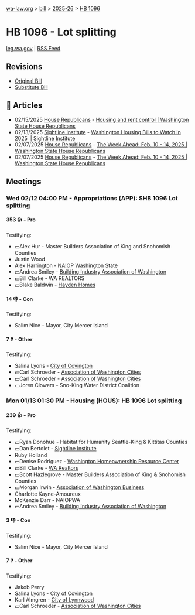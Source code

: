 [wa-law.org](/) > [bill](/bill/) > [2025-26](/bill/2025-26/) > [HB 1096](/bill/2025-26/hb/1096/)

# HB 1096 - Lot splitting
[leg.wa.gov](https://app.leg.wa.gov/billsummary?BillNumber=1096&Year=2025&Initiative=false) | [RSS Feed](./rss.xml)

## Revisions
* [Original Bill](1/)
* [Substitute Bill](S/)

## 📰 Articles
* 02/15/2025 [House Republicans](/org/house_republicans/) - [Housing and rent control | Washington State House Republicans](https://houserepublicans.wa.gov/current/housing-and-rent-control/#:~:text=House%20Bill%201096)
* 02/13/2025 [Sightline Institute](/org/sightline_institute/) - [Washington Housing Bills to Watch in 2025  | Sightline Institute](https://www.sightline.org/2025/02/13/washington-housing-bills-to-watch-in-2025/#:~:text=HB%201096)
* 02/07/2025 [House Republicans](/org/house_republicans/) - [The Week Ahead: Feb. 10 - 14, 2025 | Washington State House Republicans](http://houserepublicans.wa.gov/week/the-week-ahead-feb-10-14-2025/#:~:text=HB%201096)
* 02/07/2025 [House Republicans](/org/house_republicans/) - [The Week Ahead: Feb. 10 - 14, 2025 | Washington State House Republicans](https://houserepublicans.wa.gov/week/the-week-ahead-feb-10-14-2025/#:~:text=HB%201096)

## Meetings
### Wed 02/12 04:00 PM - Appropriations (APP): SHB 1096 Lot splitting
#### 353 👍 - Pro
Testifying:
* 💵Alex Hur - Master Builders Association of King and Snohomish Counties
* Justin Wood
* Alex Harrington - NAIOP Washington State
* 💵Andrea Smiley - [Building Industry Association of Washington](/org/building_industry_association_of_washington/)
* 💵Bill Clarke - WA REALTORS
* 💵Blake Baldwin - [Hayden Homes](/org/hayden_homes/)

#### 14 👎 - Con
Testifying:
* Salim Nice - Mayor, City Mercer Island

#### 7 ❓ - Other
Testifying:
* Salina Lyons - [City of Covington](/org/city_of_covington/)
* 💵Carl Schroeder - [Association of Washington Cities](/org/association_of_washington_cities/)
* 💵Carl Schroeder - [Association of Washington Cities](/org/association_of_washington_cities/)
* 💵Joren Clowers - Sno-King Water District Coalition

### Mon 01/13 01:30 PM - Housing (HOUS): HB 1096 Lot splitting
#### 239 👍 - Pro
Testifying:
* 💵Ryan Donohue - Habitat for Humanity Seattle-King & Kittitas Counties
* 💵Dan Bertolet - [Sightline Institute](/org/sightline_institute/)
* Ruby Holland
* 💵Denise Rodriguez - [Washington Homeownership Resource Center](/org/washington_homeownership_resource_center/)
* 💵Bill Clarke - [WA Realtors](/org/washington_association_of_realtors/)
* 💵Scott Hazlegrove - Master Builders Association of King & Snohomish Counties
* 💵Morgan Irwin - [Association of Washington Business](/org/association_of_washington_business/)
* Charlotte Kayne-Amoureux
* McKenzie Darr - NAIOPWA
* 💵Andrea Smiley - [Building Industry Association of Washington](/org/building_industry_association_of_washington/)

#### 3 👎 - Con
Testifying:
* Salim Nice - Mayor, City Mercer Island

#### 7 ❓ - Other
Testifying:
* Jakob Perry
* Salina Lyons - [City of Covington](/org/city_of_covington/)
* Karl Almgren - [City of Lynnwood](/org/city_of_lynnwood/)
* 💵Carl Schroeder - [Association of Washington Cities](/org/association_of_washington_cities/)
